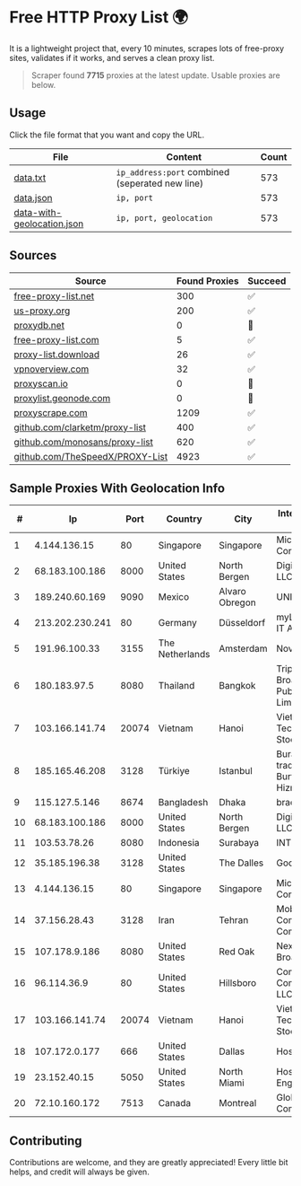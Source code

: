 
# Free HTTP Proxy List 🌍

It is a lightweight project that, every 10 minutes, scrapes lots of free-proxy sites, validates if it works, and serves a clean proxy list.


> Scraper found **7715** proxies at the latest update. Usable proxies are below.

## Usage

Click the file format that you want and copy the URL.


|File|Content|Count|
|----|-------|-----|
|[data.txt](https://raw.githubusercontent.com/themiralay/Proxy-List-World/master/data.txt)|`ip_address:port` combined (seperated new line)|573|
|[data.json](https://raw.githubusercontent.com/themiralay/Proxy-List-World/master/data.json)|`ip, port`|573|
|[data-with-geolocation.json](https://raw.githubusercontent.com/themiralay/Proxy-List-World/master/data-with-geolocation.json)|`ip, port, geolocation`|573|

## Sources

|Source|Found Proxies|Succeed|
|------|-------------|-------|
|[free-proxy-list.net](https://free-proxy-list.net)|300|✅|
|[us-proxy.org](https://www.us-proxy.org)|200|✅|
|[proxydb.net](http://proxydb.net)|0|🚫|
|[free-proxy-list.com](https://free-proxy-list.com/?page=&port=&type%5B%5D=http&type%5B%5D=https&up_time=0&search=Search)|5|✅|
|[proxy-list.download](https://www.proxy-list.download/HTTP)|26|✅|
|[vpnoverview.com](https://vpnoverview.com/privacy/anonymous-browsing/free-proxy-servers)|32|✅|
|[proxyscan.io](https://www.proxyscan.io)|0|🚫|
|[proxylist.geonode.com](https://proxylist.geonode.com/api/proxy-list?limit=300&page=1&sort_by=lastChecked&sort_type=desc&protocols=http,https)|0|🚫|
|[proxyscrape.com](https://api.proxyscrape.com/v2/?request=displayproxies&protocol=http&timeout=10000&country=all&ssl=all&anonymity=all)|1209|✅|
|[github.com/clarketm/proxy-list](https://raw.githubusercontent.com/clarketm/proxy-list/master/proxy-list-raw.txt)|400|✅|
|[github.com/monosans/proxy-list](https://raw.githubusercontent.com/monosans/proxy-list/main/proxies/http.txt)|620|✅|
|[github.com/TheSpeedX/PROXY-List](https://raw.githubusercontent.com/TheSpeedX/PROXY-List/master/http.txt)|4923|✅|


## Sample Proxies With Geolocation Info

|#|Ip|Port|Country|City|Internet Service Provider|
|-|--|----|-------|----|-------------------------|
|1|4.144.136.15|80|Singapore|Singapore|Microsoft Corporation|
|2|68.183.100.186|8000|United States|North Bergen|DigitalOcean, LLC|
|3|189.240.60.169|9090|Mexico|Alvaro Obregon|UNINET|
|4|213.202.230.241|80|Germany|Düsseldorf|myLoc managed IT AG|
|5|191.96.100.33|3155|The Netherlands|Amsterdam|NovoServe B.V.|
|6|180.183.97.5|8080|Thailand|Bangkok|Triple T Broadband Public Company Limited|
|7|103.166.141.74|20074|Vietnam|Hanoi|Viet NAM Cloud Technology Joint Stock Company|
|8|185.165.46.208|3128|Türkiye|Istanbul|Burak Buylu trading as BurtiNET Internet Hizmetleri|
|9|115.127.5.146|8674|Bangladesh|Dhaka|bracNet|
|10|68.183.100.186|8000|United States|North Bergen|DigitalOcean, LLC|
|11|103.53.78.26|8080|Indonesia|Surabaya|INTI|
|12|35.185.196.38|3128|United States|The Dalles|Google LLC|
|13|4.144.136.15|80|Singapore|Singapore|Microsoft Corporation|
|14|37.156.28.43|3128|Iran|Tehran|Mobin Net Communication Company|
|15|107.178.9.186|8080|United States|Red Oak|Nextlink Broadband|
|16|96.114.36.9|80|United States|Hillsboro|Comcast Cable Communications, LLC|
|17|103.166.141.74|20074|Vietnam|Hanoi|Viet NAM Cloud Technology Joint Stock Company|
|18|107.172.0.177|666|United States|Dallas|HostPapa|
|19|23.152.40.15|5050|United States|North Miami|Host-Engine.com|
|20|72.10.160.172|7513|Canada|Montreal|GloboTech Communications|



## Contributing

Contributions are welcome, and they are greatly appreciated! Every
little bit helps, and credit will always be given.

